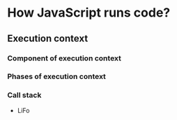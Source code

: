 # How JavaScript runs code?

## Execution context

### Component of execution context

### Phases of execution context

### Call stack

- LiFo
